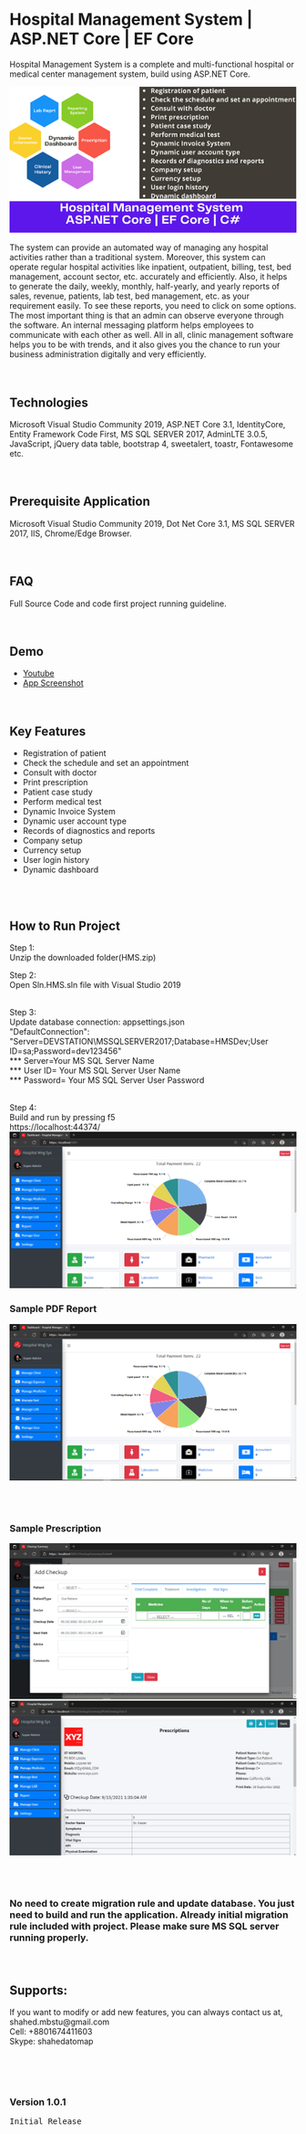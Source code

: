 # Hospital Management System | ASP.NET Core | EF Core

Hospital Management System is a complete and multi-functional hospital or medical center management system, build using ASP.NET Core.<br/>

![Main Thumnail](https://github.com/shahedbd/Hospital-Management-System/blob/main/Resource/590x300.png)


The system can provide an automated way of managing any hospital activities rather than a traditional system. Moreover, this system can operate regular hospital activities like inpatient, outpatient, billing, test, bed management, account sector, etc. accurately and efficiently. Also, it helps to generate the daily, weekly, monthly, half-yearly, and yearly reports of sales, revenue, patients, lab test, bed management, etc. as your requirement easily. To see these reports, you need to click on some options. 
<br/>
The most important thing is that an admin can observe everyone through the software. An internal messaging platform helps employees to communicate with each other as well. All in all, clinic management software helps you to be with trends, and it also gives you the chance to run your business administration digitally and very efficiently.
<br/><br/><br/>




## Technologies
Microsoft Visual Studio Community 2019, ASP.NET Core 3.1, IdentityCore, Entity Framework Code First, MS SQL SERVER 2017, AdminLTE 3.0.5, JavaScript, jQuery data table, bootstrap 4, sweetalert, toastr, Fontawesome etc. <br/><br/><br/>

<h2>Prerequisite Application</h2>
Microsoft Visual Studio Community 2019, Dot Net Core 3.1, MS SQL SERVER 2017, IIS, Chrome/Edge Browser. <br/><br/><br/>


<h2>FAQ</h2>
Full Source Code and code first project running guideline. 
<br/><br/><br/>


## Demo
- [Youtube](https://youtu.be/63Oueiy1FTw)
- [App Screenshot](https://cutt.ly/IW6MDOP)
<br/><br/><br/>



<h2>Key Features </h2>
<ul>
<li>Registration of patient</li>
<li>Check the schedule and set an appointment</li>
<li>Consult with doctor</li>
<li>Print prescription</li>
<li>Patient case study</li>
<li>Perform medical test</li>
<li>Dynamic Invoice System</li>
<li>Dynamic user account type</li>
<li>Records of diagnostics and reports</li>
<li>Company setup</li>
<li>Currency setup</li>
<li>User login history</li>
<li>Dynamic dashboard</li> 
</ul>
<br/><br/>



<h2>How to Run Project</h2>

Step 1: <br/>
Unzip the downloaded folder(HMS.zip) <br/>

Step 2: <br/>
Open Sln.HMS.sln file with Visual Studio 2019 <br/><br/>
 
Step 3: <br/>
Update database connection: appsettings.json <br/>
"DefaultConnection": "Server=DEVSTATION\\MSSQLSERVER2017;Database=HMSDev;User ID=sa;Password=dev123456" <br/>
*** Server=Your MS SQL Server Name  <br/>
*** User ID= Your MS SQL Server User Name <br/>
*** Password= Your MS SQL Server User Password <br/><br/>

Step 4: <br/>
Build and run by pressing f5 <br/>
https://localhost:44374/ <br/>
![Main Thumnail](https://github.com/shahedbd/Hospital-Management-System/blob/main/Resource/1.png)

### Sample PDF Report
![Main Thumnail](https://github.com/shahedbd/Hospital-Management-System/blob/main/Resource/1.png)

<br/><br/>

### Sample Prescription
![Main Thumnail](https://github.com/shahedbd/Hospital-Management-System/blob/main/Resource/Screenshot_9.png)
![Main Thumnail](https://github.com/shahedbd/Hospital-Management-System/blob/main/Resource/Screenshot_8.png)

<br/><br/>

### No need to create migration rule and update database. You just need to build and run the application. Already initial migration rule included with project. Please make sure MS SQL server running properly.  <br/><br/><br/>


<h2>Supports:</h2>
If you want to modify or add new features, you can always contact us at, 
shahed.mbstu@gmail.com <br/>
Cell: +8801674411603<br/>
Skype: shahedatomap<br/>

<br/><br/><br/>


<h3>Version 1.0.1</h3>
<pre>Initial Release</pre>
